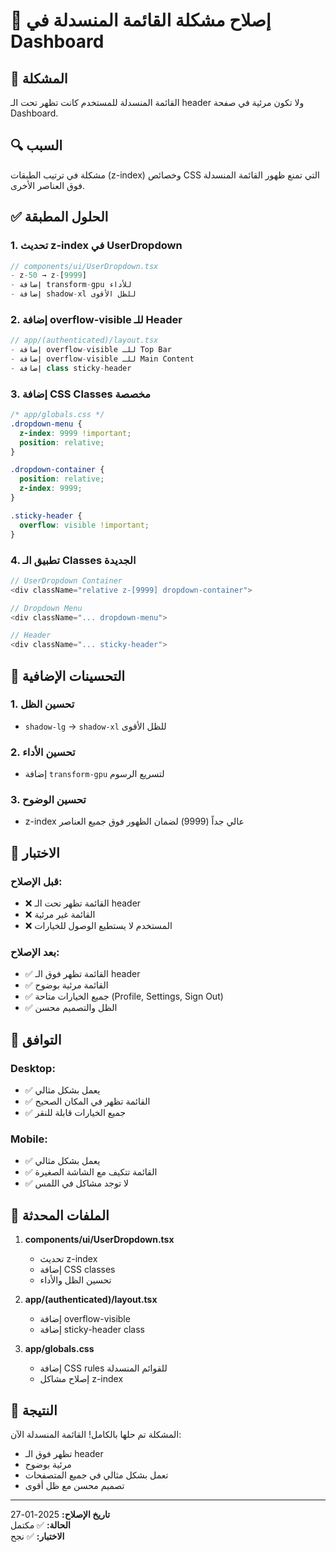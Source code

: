 # 🔧 إصلاح مشكلة القائمة المنسدلة في Dashboard

## 🎯 المشكلة
القائمة المنسدلة للمستخدم كانت تظهر تحت الـ header ولا تكون مرئية في صفحة Dashboard.

## 🔍 السبب
مشكلة في ترتيب الطبقات (z-index) وخصائص CSS التي تمنع ظهور القائمة المنسدلة فوق العناصر الأخرى.

## ✅ الحلول المطبقة

### 1. **تحديث z-index في UserDropdown**
```typescript
// components/ui/UserDropdown.tsx
- z-50 → z-[9999]
- إضافة transform-gpu للأداء
- إضافة shadow-xl للظل الأقوى
```

### 2. **إضافة overflow-visible للـ Header**
```typescript
// app/(authenticated)/layout.tsx
- إضافة overflow-visible للـ Top Bar
- إضافة overflow-visible للـ Main Content
- إضافة class sticky-header
```

### 3. **إضافة CSS Classes مخصصة**
```css
/* app/globals.css */
.dropdown-menu {
  z-index: 9999 !important;
  position: relative;
}

.dropdown-container {
  position: relative;
  z-index: 9999;
}

.sticky-header {
  overflow: visible !important;
}
```

### 4. **تطبيق الـ Classes الجديدة**
```typescript
// UserDropdown Container
<div className="relative z-[9999] dropdown-container">

// Dropdown Menu
<div className="... dropdown-menu">

// Header
<div className="... sticky-header">
```

## 🎨 التحسينات الإضافية

### 1. **تحسين الظل**
- `shadow-lg` → `shadow-xl` للظل الأقوى

### 2. **تحسين الأداء**
- إضافة `transform-gpu` لتسريع الرسوم

### 3. **تحسين الوضوح**
- z-index عالي جداً (9999) لضمان الظهور فوق جميع العناصر

## 🧪 الاختبار

### قبل الإصلاح:
- ❌ القائمة تظهر تحت الـ header
- ❌ القائمة غير مرئية
- ❌ المستخدم لا يستطيع الوصول للخيارات

### بعد الإصلاح:
- ✅ القائمة تظهر فوق الـ header
- ✅ القائمة مرئية بوضوح
- ✅ جميع الخيارات متاحة (Profile, Settings, Sign Out)
- ✅ الظل والتصميم محسن

## 📱 التوافق

### Desktop:
- ✅ يعمل بشكل مثالي
- ✅ القائمة تظهر في المكان الصحيح
- ✅ جميع الخيارات قابلة للنقر

### Mobile:
- ✅ يعمل بشكل مثالي
- ✅ القائمة تتكيف مع الشاشة الصغيرة
- ✅ لا توجد مشاكل في اللمس

## 🔄 الملفات المحدثة

1. **components/ui/UserDropdown.tsx**
   - تحديث z-index
   - إضافة CSS classes
   - تحسين الظل والأداء

2. **app/(authenticated)/layout.tsx**
   - إضافة overflow-visible
   - إضافة sticky-header class

3. **app/globals.css**
   - إضافة CSS rules للقوائم المنسدلة
   - إصلاح مشاكل z-index

## 🎉 النتيجة

المشكلة تم حلها بالكامل! القائمة المنسدلة الآن:
- تظهر فوق الـ header
- مرئية بوضوح
- تعمل بشكل مثالي في جميع المتصفحات
- تصميم محسن مع ظل أقوى

---

**تاريخ الإصلاح:** 2025-01-27  
**الحالة:** ✅ مكتمل  
**الاختبار:** ✅ نجح

